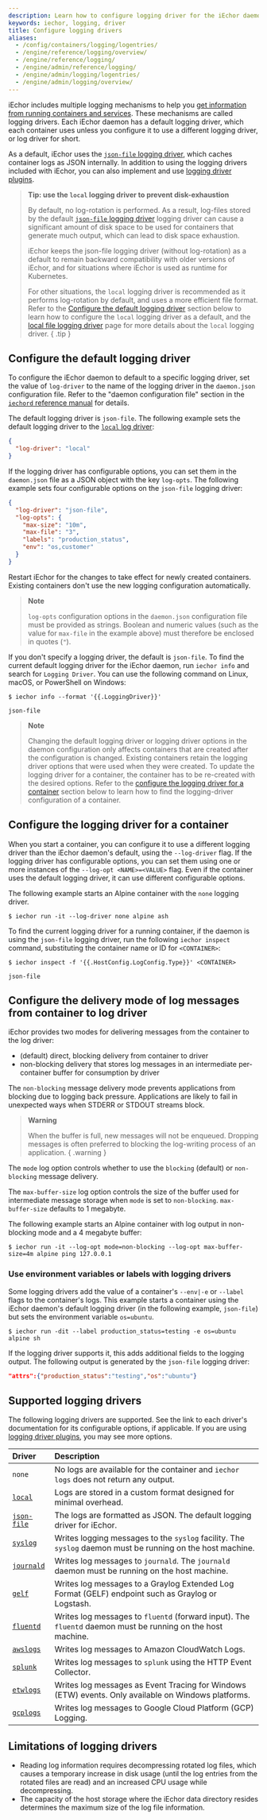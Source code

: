 ```yaml
---
description: Learn how to configure logging driver for the iEchor daemon
keywords: iechor, logging, driver
title: Configure logging drivers
aliases:
  - /config/containers/logging/logentries/
  - /engine/reference/logging/overview/
  - /engine/reference/logging/
  - /engine/admin/reference/logging/
  - /engine/admin/logging/logentries/
  - /engine/admin/logging/overview/
---
```


iEchor includes multiple logging mechanisms to help you
[get information from running containers and services](index.md).
These mechanisms are called logging drivers. Each iEchor daemon has a default
logging driver, which each container uses unless you configure it to use a
different logging driver, or log driver for short.

As a default, iEchor uses the [`json-file` logging driver](json-file.md), which
caches container logs as JSON internally. In addition to using the logging drivers
included with iEchor, you can also implement and use [logging driver plugins](plugins.md).

> **Tip: use the `local` logging driver to prevent disk-exhaustion**
>
> By default, no log-rotation is performed. As a result, log-files stored by the
> default [`json-file` logging driver](json-file.md) logging driver can cause
> a significant amount of disk space to be used for containers that generate much
> output, which can lead to disk space exhaustion.
>
> iEchor keeps the json-file logging driver (without log-rotation) as a default
> to remain backward compatibility with older versions of iEchor, and for situations
> where iEchor is used as runtime for Kubernetes.
>
> For other situations, the `local` logging driver is recommended as it performs
> log-rotation by default, and uses a more efficient file format. Refer to the
> [Configure the default logging driver](#configure-the-default-logging-driver)
> section below to learn how to configure the `local` logging driver as a default,
> and the [local file logging driver](local.md) page for more details about the
> `local` logging driver.
{ .tip }

## Configure the default logging driver

To configure the iEchor daemon to default to a specific logging driver, set the
value of `log-driver` to the name of the logging driver in the `daemon.json`
configuration file. Refer to the "daemon configuration file" section in the
[`iechord` reference manual](/reference/cli/iechord/#daemon-configuration-file)
for details.

The default logging driver is `json-file`. The following example sets the default
logging driver to the [`local` log driver](local.md):

```json
{
  "log-driver": "local"
}
```

If the logging driver has configurable options, you can set them in the
`daemon.json` file as a JSON object with the key `log-opts`. The following
example sets four configurable options on the `json-file` logging driver:

```json
{
  "log-driver": "json-file",
  "log-opts": {
    "max-size": "10m",
    "max-file": "3",
    "labels": "production_status",
    "env": "os,customer"
  }
}
```

Restart iEchor for the changes to take effect for newly created containers.
Existing containers don't use the new logging configuration automatically.

> **Note**
>
> `log-opts` configuration options in the `daemon.json` configuration file must
> be provided as strings. Boolean and numeric values (such as the value for
> `max-file` in the example above) must therefore be enclosed in quotes (`"`).

If you don't specify a logging driver, the default is `json-file`.
To find the current default logging driver for the iEchor daemon, run
`iechor info` and search for `Logging Driver`. You can use the following
command on Linux, macOS, or PowerShell on Windows:

```console
$ iechor info --format '{{.LoggingDriver}}'

json-file
```

> **Note**
>
> Changing the default logging driver or logging driver options in the daemon
> configuration only affects containers that are created after the configuration
> is changed. Existing containers retain the logging driver options that were
> used when they were created. To update the logging driver for a container, the
> container has to be re-created with the desired options.
> Refer to the [configure the logging driver for a container](#configure-the-logging-driver-for-a-container)
> section below to learn how to find the logging-driver configuration of a
> container.

## Configure the logging driver for a container

When you start a container, you can configure it to use a different logging
driver than the iEchor daemon's default, using the `--log-driver` flag. If the
logging driver has configurable options, you can set them using one or more
instances of the `--log-opt <NAME>=<VALUE>` flag. Even if the container uses the
default logging driver, it can use different configurable options.

The following example starts an Alpine container with the `none` logging driver.

```console
$ iechor run -it --log-driver none alpine ash
```

To find the current logging driver for a running container, if the daemon
is using the `json-file` logging driver, run the following `iechor inspect`
command, substituting the container name or ID for `<CONTAINER>`:

```console
$ iechor inspect -f '{{.HostConfig.LogConfig.Type}}' <CONTAINER>

json-file
```

## Configure the delivery mode of log messages from container to log driver

iEchor provides two modes for delivering messages from the container to the log
driver:

- (default) direct, blocking delivery from container to driver
- non-blocking delivery that stores log messages in an intermediate per-container buffer for consumption by driver

The `non-blocking` message delivery mode prevents applications from blocking due
to logging back pressure. Applications are likely to fail in unexpected ways when
STDERR or STDOUT streams block.

> **Warning**
>
> When the buffer is full, new messages will not be enqueued. Dropping messages is often preferred to blocking the
> log-writing process of an application.
{ .warning }

The `mode` log option controls whether to use the `blocking` (default) or
`non-blocking` message delivery.

The `max-buffer-size` log option controls the size of the buffer used for
intermediate message storage when `mode` is set to `non-blocking`. `max-buffer-size`
defaults to 1 megabyte.

The following example starts an Alpine container with log output in non-blocking
mode and a 4 megabyte buffer:

```console
$ iechor run -it --log-opt mode=non-blocking --log-opt max-buffer-size=4m alpine ping 127.0.0.1
```

### Use environment variables or labels with logging drivers

Some logging drivers add the value of a container's `--env|-e` or `--label`
flags to the container's logs. This example starts a container using the iEchor
daemon's default logging driver (in the following example, `json-file`) but
sets the environment variable `os=ubuntu`.

```console
$ iechor run -dit --label production_status=testing -e os=ubuntu alpine sh
```

If the logging driver supports it, this adds additional fields to the logging
output. The following output is generated by the `json-file` logging driver:

```json
"attrs":{"production_status":"testing","os":"ubuntu"}
```

## Supported logging drivers

The following logging drivers are supported. See the link to each driver's
documentation for its configurable options, if applicable. If you are using
[logging driver plugins](plugins.md), you may
see more options.

| Driver                        | Description                                                                                                 |
| :---------------------------- | :---------------------------------------------------------------------------------------------------------- |
| `none`                        | No logs are available for the container and `iechor logs` does not return any output.                       |
| [`local`](local.md)           | Logs are stored in a custom format designed for minimal overhead.                                           |
| [`json-file`](json-file.md)   | The logs are formatted as JSON. The default logging driver for iEchor.                                      |
| [`syslog`](syslog.md)         | Writes logging messages to the `syslog` facility. The `syslog` daemon must be running on the host machine.  |
| [`journald`](journald.md)     | Writes log messages to `journald`. The `journald` daemon must be running on the host machine.               |
| [`gelf`](gelf.md)             | Writes log messages to a Graylog Extended Log Format (GELF) endpoint such as Graylog or Logstash.           |
| [`fluentd`](fluentd.md)       | Writes log messages to `fluentd` (forward input). The `fluentd` daemon must be running on the host machine. |
| [`awslogs`](awslogs.md)       | Writes log messages to Amazon CloudWatch Logs.                                                              |
| [`splunk`](splunk.md)         | Writes log messages to `splunk` using the HTTP Event Collector.                                             |
| [`etwlogs`](etwlogs.md)       | Writes log messages as Event Tracing for Windows (ETW) events. Only available on Windows platforms.         |
| [`gcplogs`](gcplogs.md)       | Writes log messages to Google Cloud Platform (GCP) Logging.                                                 |

## Limitations of logging drivers

- Reading log information requires decompressing rotated log files, which causes
  a temporary increase in disk usage (until the log entries from the rotated
  files are read) and an increased CPU usage while decompressing.
- The capacity of the host storage where the iEchor data directory resides
  determines the maximum size of the log file information.
